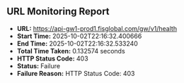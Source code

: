 ## URL Monitoring Report

- **URL:** https://api-gw1-prod1.fisglobal.com/gw/v1/health
- **Start Time:** 2025-10-02T22:16:32.400666
- **End Time:** 2025-10-02T22:16:32.533240
- **Total Time Taken:** 0.132574 seconds
- **HTTP Status Code:** 403
- **Status:** Failure
- **Failure Reason:** HTTP Status Code: 403
